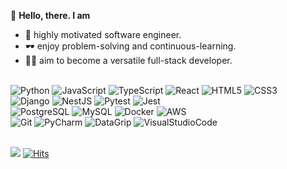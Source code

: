 <!-- @format -->

👋 <b>Hello, there. I am</b>

- 🚀 highly motivated software engineer.
- 🕶️ enjoy problem-solving and continuous-learning.
- 🧑‍💻 aim to become a versatile full-stack developer.

<br>

<div align='left'>
 <img alt="Python" src ="https://img.shields.io/badge/Python-3776AB.svg?&style=for-the-badge&logo=Python&logoColor=white"/>
 <img alt="JavaScript" src ="https://img.shields.io/badge/JavaScript-F7DF1E.svg?&style=for-the-badge&logo=JavaScript&logoColor=black"/>
 <img alt="TypeScript" src ="https://img.shields.io/badge/TypeScript-3178C6.svg?&style=for-the-badge&logo=TypeScript&logoColor=white"/>
 <img alt="React" src ="https://img.shields.io/badge/React-61DAFB.svg?&style=for-the-badge&logo=React&logoColor=black"/>
 <img alt="HTML5" src ="https://img.shields.io/badge/HTML5-E34F26.svg?&style=for-the-badge&logo=HTML5&logoColor=white"/>
 <img alt="CSS3" src ="https://img.shields.io/badge/CSS3-1572B6.svg?&style=for-the-badge&logo=CSS3&logoColor=white"/>
</div>

<div align='left'>
 <img alt="Django" src ="https://img.shields.io/badge/Django-0b4b33.svg?&style=for-the-badge&logo=Django&logoColor=white"/>
 <img alt="NestJS" src ="https://img.shields.io/badge/NestJS-E0234E.svg?&style=for-the-badge&logo=NestJS&logoColor=white"/>
 <img alt="Pytest" src ="https://img.shields.io/badge/Pytest-0A9EDC.svg?&style=for-the-badge&logo=Pytest&logoColor=white"/>
 <img alt="Jest" src ="https://img.shields.io/badge/Jest-C21325.svg?&style=for-the-badge&logo=Jest&logoColor=white"/>
</div>

<div align='left'>
 <img alt="PostgreSQL" src ="https://img.shields.io/badge/PostgreSQL-4169E1.svg?&style=for-the-badge&logo=PostgreSQL&logoColor=white"/>
 <img alt="MySQL" src ="https://img.shields.io/badge/MySQL-4479A1.svg?&style=for-the-badge&logo=MySQL&logoColor=white"/>
 <img alt="Docker" src ="https://img.shields.io/badge/Docker-2496ED.svg?&style=for-the-badge&logo=Docker&logoColor=white"/>
 <img alt="AWS" src ="https://img.shields.io/badge/AWS-232F3E.svg?&style=for-the-badge&logo=amazonaws&logoColor=white"/>
</div>

<div align='left'>
 <img alt="Git" src ="https://img.shields.io/badge/Git-0b4b33.svg?&style=for-the-badge&logo=Git&logoColor=white"/>
 <img alt="PyCharm" src ="https://img.shields.io/badge/PyCharm-E0234E.svg?&style=for-the-badge&logo=PyCharm&logoColor=white"/>
 <img alt="DataGrip" src ="https://img.shields.io/badge/DataGrip-4169E1.svg?&style=for-the-badge&logo=DataGrip&logoColor=white"/>
 <img alt="VisualStudioCode" src ="https://img.shields.io/badge/VisualStudioCode-007ACC.svg?&style=for-the-badge&logo=VisualStudioCode&logoColor=white"/>
</div>

<br>

![](https://komarev.com/ghpvc/?username=pm1100tm&color=red) [![Hits](https://hits.seeyoufarm.com/api/count/incr/badge.svg?url=https%3A%2F%2Fgithub.com%2Fpm1100tm%2Fhit-counter&count_bg=%23AFC83D&title_bg=%23555555&icon=&icon_color=%23E7E7E7&title=hits&edge_flat=false)](https://hits.seeyoufarm.com)

<!-- ![Anurag's GitHub stats](https://github-readme-stats.vercel.app/api?username=pm1100tm&count_private=true&theme=dracula)
[![Top Langs](https://github-readme-stats.vercel.app/api/top-langs/?username=pm1100tm&layout=compact)](https://github.com/anuraghazra/github-readme-stats)
 -->
